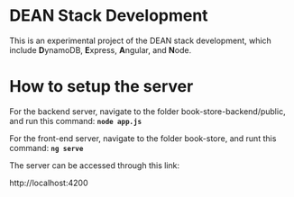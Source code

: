 # DEAN Stack Development
This is an experimental project of the DEAN stack development, which include **D**ynamoDB, **E**xpress, **A**ngular, and **N**ode.

# How to setup the server
For the backend server, navigate to the folder book-store-backend/public, and run this command: **`node app.js`**

For the front-end server, navigate to the folder book-store, and runt this command: **`ng serve`**

The server can be accessed through this link:

http://localhost:4200
